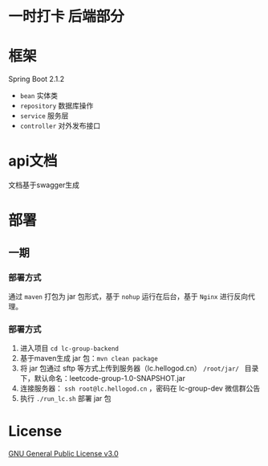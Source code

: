# 一时打卡 后端部分

# 框架

Spring Boot 2.1.2


 - `bean` 实体类
 - `repository` 数据库操作
 - `service` 服务层
 - `controller` 对外发布接口

# api文档

文档基于swagger生成

# 部署

## 一期

### 部署方式

通过 `maven` 打包为 jar 包形式，基于 `nohup` 运行在后台，基于 `Nginx` 进行反向代理。 

### 部署方式

1. 进入项目 `cd lc-group-backend`
2. 基于maven生成 jar 包：`mvn clean package` 
3. 将 jar 包通过 sftp 等方式上传到服务器（lc.hellogod.cn） `/root/jar/ ` 目录下，默认命名：leetcode-group-1.0-SNAPSHOT.jar
4. 连接服务器： `ssh root@lc.hellogod.cn` ，密码在 lc-group-dev 微信群公告
5. 执行 `./run_lc.sh` 部署 jar 包



# License

[GNU General Public License v3.0
](https://github.com/lc-group-dev/lc-group-backend/blob/master/LICENSE)


